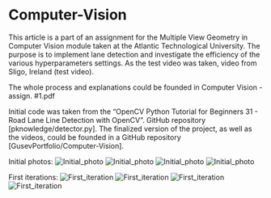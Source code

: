 # Computer-Vision

This article is a part of an assignment for the Multiple View Geometry in Computer Vision module taken at the Atlantic Technological University. The purpose is to implement lane detection and investigate the efficiency of the various hyperparameters settings. As the test video was taken, video from Sligo, Ireland (test video).  

The whole process and explanations could be founded in Computer Vision - assign. #1.pdf

Initial code was taken from the “OpenCV Python Tutorial for Beginners 31 - Road Lane Line Detection with OpenCV”. GitHub repository [pknowledge/detector.py]. 
The finalized version of the project, as well as the videos, could be founded in a GitHub repository [GusevPortfolio/Computer-Vision].  

Initial photos:
![Initial_photo](https://github.com/GusevPortfolio/Computer-Vision/blob/main/Initials/Test1.jpg)
![Initial_photo](https://github.com/GusevPortfolio/Computer-Vision/blob/main/Initials/Test2.jpg)
![Initial_photo](https://github.com/GusevPortfolio/Computer-Vision/blob/main/Initials/Test3.jpg)
![Initial_photo](https://github.com/GusevPortfolio/Computer-Vision/blob/main/Initials/Test4.jpg)

First iterations:
![First_iteration](https://github.com/GusevPortfolio/Computer-Vision/blob/main/Results/Test%201%20%3D%201.png)
![First_iteration](https://github.com/GusevPortfolio/Computer-Vision/blob/main/Results/Test%202%20%3D%201.png)
![First_iteration](https://github.com/GusevPortfolio/Computer-Vision/blob/main/Results/Test%203%20%3D%201.png)
![First_iteration](https://github.com/GusevPortfolio/Computer-Vision/blob/main/Results/Test%204%20%3D%201.png)
